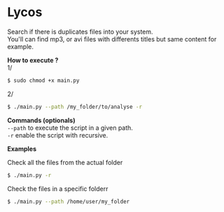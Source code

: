 # Lycos

Search if there is duplicates files into your system.  
You'll can find mp3, or avi files with differents titles but same content for example.

**How to execute ?**  
1/
```bash
$ sudo chmod +x main.py
```
2/
```bash
$ ./main.py --path /my_folder/to/analyse -r
```


**Commands (optionals)**   
`--path` to execute the script in a given path.  
`-r` enable the script with recursive.  

**Examples**

Check all the files from the actual folder
```bash
$ ./main.py -r
```

Check the files in a specific folderr
```bash
$ ./main.py --path /home/user/my_folder
```
